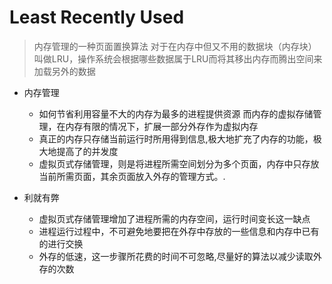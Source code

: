 # Least Recently Used
>内存管理的一种页面置换算法
>对于在内存中但又不用的数据块（内存块）叫做LRU，操作系统会根据哪些数据属于LRU而将其移出内存而腾出空间来加载另外的数据

* 内存管理
  * 如何节省利用容量不大的内存为最多的进程提供资源 而内存的虚拟存储管理，在内存有限的情况下，扩展一部分外存作为虚拟内存 
  * 真正的内存只存储当前运行时所用得到信息,极大地扩充了内存的功能，极大地提高了的并发度
  * 虚拟页式存储管理，则是将进程所需空间划分为多个页面，内存中只存放当前所需页面，其余页面放入外存的管理方式。.
  
  
* 利就有弊
  * 虚拟页式存储管理增加了进程所需的内存空间，运行时间变长这一缺点
  * 进程运行过程中，不可避免地要把在外存中存放的一些信息和内存中已有的进行交换
  * 外存的低速，这一步骤所花费的时间不可忽略,尽量好的算法以减少读取外存的次数
